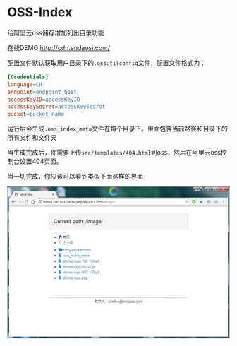 # OSS-Index

给阿里云oss储存增加列出目录功能

在线DEMO http://cdn.endaosi.com/


配置文件默认获取用户目录下的`.ossutilconfig`文件，配置文件格式为：
```ini
[Credentials]
language=CH
endpoint=endpoint_host
accessKeyID=accessKeyID
accessKeySecret=accessKeySecret
bucket=bucket_name

```

运行后会生成`.oss_index_meta`文件在每个目录下。里面包含当前路径和目录下的所有文件和文件夹

当生成完成后，你需要上传`src/templates/404.html`到oss。然后在阿里云oss控制台设置404页面。

当一切完成，你应该可以看到类似下面这样的界面

![image](https://github.com/shellus/oss-index/raw/master/thumb/64304.jpg)